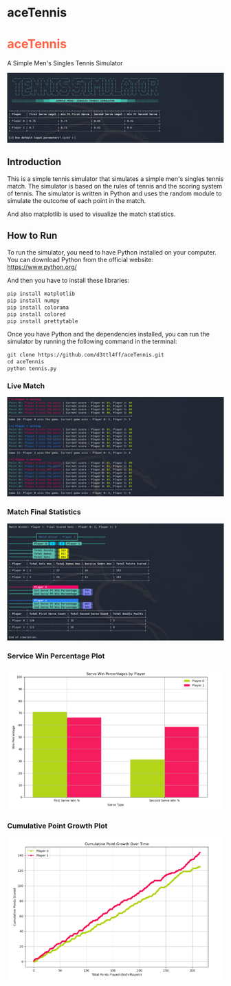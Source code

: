# aceTennis
<h1 style="color: #FF6347;">aceTennis</h1>
A Simple Men's Singles Tennis Simulator

![thumbnail_1](/thumbnails/acesnap_0.png)

## Introduction
This is a simple tennis simulator that simulates a simple men's singles tennis match. The simulator is based on the rules of tennis and the scoring system of tennis. The simulator is written in Python and uses the random module to simulate the outcome of each point in the match.

And also matplotlib is used to visualize the match statistics.

## How to Run
To run the simulator, you need to have Python installed on your computer. You can download Python from the official website: https://www.python.org/

And then you have to install these libraries:
```
pip install matplotlib
pip install numpy
pip install colorama
pip install colored
pip install prettytable
```

Once you have Python and the dependencies installed, you can run the simulator by running the following command in the terminal:
```
git clone https://github.com/d3ttl4ff/aceTennis.git
cd aceTennis
python tennis.py
```
### Live Match
![thumbnail_1](/thumbnails/acesnap_2.png)

### Match Final Statistics
![thumbnail_1](/thumbnails/acesnap_3.png)

### Service Win Percentage Plot
![thumbnail_1](/thumbnails/aceplot_1.png)

### Cumulative Point Growth Plot
![thumbnail_1](/thumbnails/aceplot_2.png)